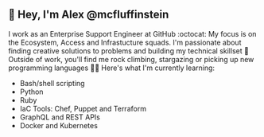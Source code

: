 ## 👋 Hey, I'm Alex @mcfluffinstein

I work as an Enterprise Support Engineer at GitHub :octocat: My focus is on the Ecosystem, Access and Infrastucture squads. I'm passionate about finding creative solutions to problems and building my technical skillset 🌱 Outside of work, you'll find me rock climbing, stargazing or picking up new programming languages 👨‍🚀 Here's what I'm currently learning:

* Bash/shell scripting 
* Python
* Ruby
* IaC Tools: Chef, Puppet and Terraform
* GraphQL and REST APIs
* Docker and Kubernetes
